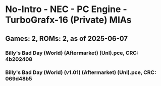 # No-Intro - NEC - PC Engine - TurboGrafx-16 (Private) MIAs
## Games: 2, ROMs: 2, as of 2025-06-07

### Billy's Bad Day (World) (Aftermarket) (Unl).pce, CRC: 4b202408
### Billy's Bad Day (World) (v1.01) (Aftermarket) (Unl).pce, CRC: 069d48b5
